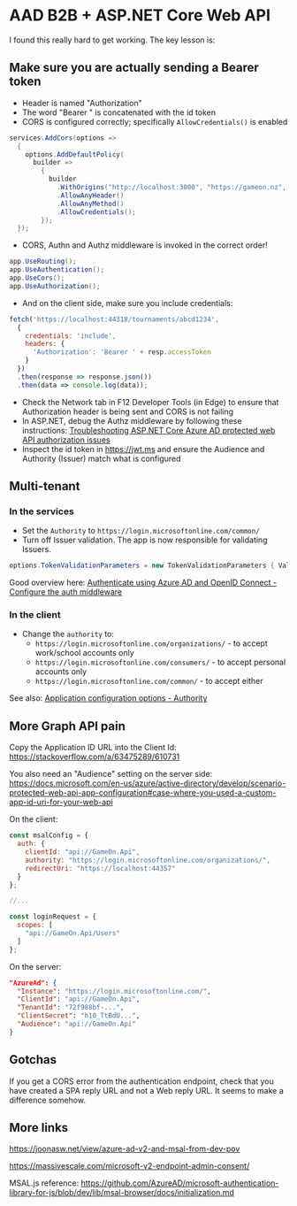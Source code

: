 # AAD B2B + ASP.NET Core Web API

I found this really hard to get working. The key lesson is:

## Make sure you are actually sending a Bearer token

* Header is named "Authorization"
* The word "Bearer " is concatenated with the id token
* CORS is configured correctly; specifically `AllowCredentials()` is enabled

```csharp
services.AddCors(options =>
  {
    options.AddDefaultPolicy(
      builder =>
        {
          builder
            .WithOrigins("http://localhost:3000", "https://gameon.nz", "https://localhost:44357")
            .AllowAnyHeader()
            .AllowAnyMethod()
            .AllowCredentials();
        });
  });
```

* CORS, Authn and Authz middleware is invoked in the correct order!

```csharp
app.UseRouting();
app.UseAuthentication();
app.UseCors();
app.UseAuthorization();
```

* And on the client side, make sure you include credentials:

```javascript
fetch('https://localhost:44318/tournaments/abcd1234', 
  { 
    credentials: 'include', 
    headers: { 
      'Authorization': 'Bearer ' + resp.accessToken 
    }
  })
  .then(response => response.json())
  .then(data => console.log(data));
```

* Check the Network tab in F12 Developer Tools (in Edge) to ensure that Authorization header is being sent and CORS is not failing
* In ASP.NET, debug the Authz middleware by following these instructions: [Troubleshooting ASP.NET Core Azure AD protected web API authorization issues](https://blogs.aaddevsup.xyz/2019/12/troubleshooting-asp-net-core-azure-ad-protected-web-api-authorization-issues/)
* Inspect the id token in <https://jwt.ms> and ensure the Audience and Authority (Issuer) match what is configured

## Multi-tenant

### In the services

* Set the `Authority` to `https://login.microsoftonline.com/common/`
* Turn off Issuer validation. The app is now responsible for validating Issuers.

```csharp
options.TokenValidationParameters = new TokenValidationParameters { ValidateIssuer = false };
```

Good overview here: [Authenticate using Azure AD and OpenID Connect - Configure the auth middleware](https://docs.microsoft.com/en-us/azure/architecture/multitenant-identity/authenticate#configure-the-auth-middleware)

### In the client

* Change the `authority` to:
  * `https://login.microsoftonline.com/organizations/` - to accept  work/school accounts only
  * `https://login.microsoftonline.com/consumers/` - to accept personal accounts only
  * `https://login.microsoftonline.com/common/` - to accept either

See also: [Application configuration options - Authority](https://docs.microsoft.com/en-us/azure/active-directory/develop/msal-client-application-configuration#authority)

## More Graph API pain

Copy the Application ID URL into the Client Id: <https://stackoverflow.com/a/63475289/610731>

You also need an "Audience" setting on the server side: <https://docs.microsoft.com/en-us/azure/active-directory/develop/scenario-protected-web-api-app-configuration#case-where-you-used-a-custom-app-id-uri-for-your-web-api>

On the client:

```javascript
const msalConfig = {
  auth: {
    clientId: "api://GameOn.Api",
    authority: "https://login.microsoftonline.com/organizations/",
    redirectUri: "https://localhost:44357"
  }
};

//...

const loginRequest = {
  scopes: [
    "api://GameOn.Api/Users"
  ] 
};

```

On the server:

```json
"AzureAd": {
  "Instance": "https://login.microsoftonline.com/",
  "ClientId": "api://GameOn.Api",
  "TenantId": "72f988bf-...",
  "ClientSecret": "h10_TtBdU...",
  "Audience": "api://GameOn.Api"
}
```

## Gotchas

If you get a CORS error from the authentication endpoint, check that you have created a SPA reply URL and not a Web reply URL. It seems to make a difference somehow.

## More links

<https://joonasw.net/view/azure-ad-v2-and-msal-from-dev-pov>

<https://massivescale.com/microsoft-v2-endpoint-admin-consent/>

MSAL.js reference: <https://github.com/AzureAD/microsoft-authentication-library-for-js/blob/dev/lib/msal-browser/docs/initialization.md>
